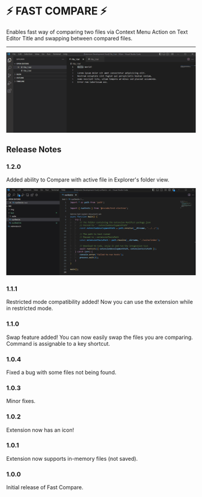 # ⚡ FAST COMPARE ⚡

Enables fast way of comparing two files via Context Menu Action on Text Editor Title and swapping between compared files.

*************************************

![Exhibition](src/img/Animation.gif)

## Release Notes

### 1.2.0
Added ability to Compare with active file in Explorer's folder view.

![Explorer Exhibition](src/img/NewFeature.gif)

### 1.1.1
Restricted mode compatibility added! Now you can use the extension while in restricted mode.

### 1.1.0
Swap feature added! You can now easily swap the files you are comparing. Command is assignable to a key shortcut.

### 1.0.4

Fixed a bug with some files not being found.

### 1.0.3

Minor fixes.

### 1.0.2

Extension now has an icon!

### 1.0.1

Extension now supports in-memory files (not saved).

### 1.0.0

Initial release of Fast Compare.

